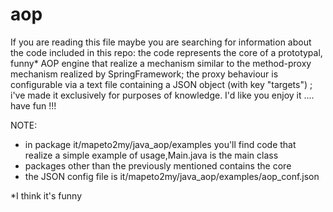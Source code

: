 aop
===

If you are reading this file  maybe you are searching for information about the code included in this repo:
the code represents the core of a prototypal, funny* AOP engine that realize a mechanism similar to the 
method-proxy mechanism realized by SpringFramework; the proxy behaviour is configurable via a text file 
containing a JSON object (with key "targets") ; i've made it exclusively for purposes of knowledge.
I'd like you enjoy it .... have fun !!!

NOTE: 
- in package it/mapeto2my/java_aop/examples you'll find code that realize a simple example of usage,Main.java is the main class
- packages other than the previously mentioned contains the core
- the JSON config file is it/mapeto2my/java_aop/examples/aop_conf.json


*I think it's funny

